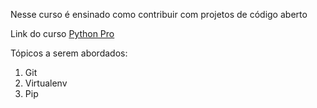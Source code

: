 Nesse curso é ensinado como contribuir com projetos de código aberto

Link do curso [Python Pro](https://www.python.pro.br/)

Tópicos a serem abordados:
1. Git
2. Virtualenv
3. Pip
